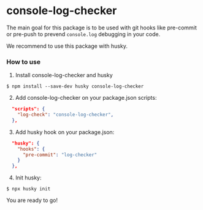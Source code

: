 # console-log-checker

The main goal for this package is to be used with git hooks like pre-commit or pre-push to prevend `console.log` debugging in your code.

We recommend to use this package with husky.

### How to use

1. Install console-log-checker and husky

```
$ npm install --save-dev husky console-log-checker
```

2. Add console-log-checker on your package.json scripts:

```json
  "scripts": {
    "log-check": "console-log-checker",
  },
```

3. Add husky hook on your package.json:

```json
  "husky": {
    "hooks": {
      "pre-commit": "log-checker"
    }
  },
```

4. Init husky:

```
$ npx husky init
```

You are ready to go!
